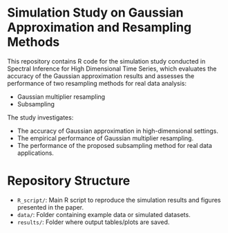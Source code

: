 # Simulation Study on Gaussian Approximation and Resampling Methods

This repository contains R code for the simulation study conducted in Spectral Inference for High Dimensional Time Series, which evaluates the accuracy of the Gaussian approximation results and assesses the performance of two resampling methods for real data analysis:
- Gaussian multiplier resampling
- Subsampling

The study investigates:
- The accuracy of Gaussian approximation in high-dimensional settings.
- The empirical performance of Gaussian multiplier resampling.
- The performance of the proposed subsampling method for real data applications.

# Repository Structure
- `R_script/`: Main R script to reproduce the simulation results and figures presented in the paper.
- `data/`: Folder containing example data or simulated datasets.
- `results/`: Folder where output tables/plots are saved.

